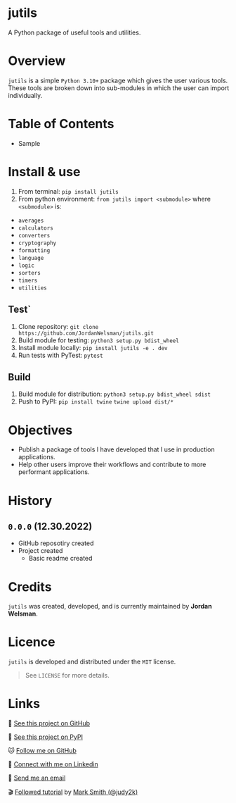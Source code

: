 # jutils

A Python package of useful tools and utilities.

# Overview

`jutils` is a simple `Python 3.10+` package which gives the user various tools. These tools are broken down into sub-modules in which the user can import individually.

# Table of Contents

- Sample

# Install & use

1. From terminal: `pip install jutils`
2. From python environment: `from jutils import <submodule>` where `<submodule>` is:

- `averages`
- `calculators`
- `converters`
- `cryptography`
- `formatting`
- `language`
- `logic`
- `sorters`
- `timers`
- `utilities`

## Test`

1. Clone repository: `git clone https://github.com/JordanWelsman/jutils.git`
2. Build module for testing: `python3 setup.py bdist_wheel`
3. Install module locally: `pip install jutils -e . dev`
4. Run tests with PyTest: `pytest`

## Build

1. Build module for distribution: `python3 setup.py bdist_wheel sdist`
2. Push to PyPI: `pip install twine` `twine upload dist/*`

# Objectives

- Publish a package of tools I have developed that I use in production applications.
- Help other users improve their workflows and contribute to more performant applications.

# History

## `0.0.0` (12.30.2022)

- GitHub reposotiry created
- Project created
	- Basic readme created

# Credits

`jutils` was created, developed, and is currently maintained by **Jordan Welsman**.

# Licence

`jutils` is developed and distributed under the `MIT` license.
> See `LICENSE` for more details.

# Links

:file_folder: [See this project on GitHub](https://github.com/JordanWelsman/mathplug/)

:gift: [See this project on PyPI](https://pypi.org/project/mathplug/)

:cat: [Follow me on GitHub](https://github.com/JordanWelsman/)

:briefcase: [Connect with me on Linkedin](https://linkedin.com/in/JordanWelsman/)

:email: [Send me an email](mailto:jordan.welsman@outlook.com)

:clapper: [Followed tutorial](https://www.youtube.com/watch?v=GIF3LaRqgXo/) by [Mark Smith (@judy2k)](https://twitter.com/judy2k/)
